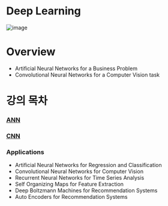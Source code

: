 # Deep Learning
![image](https://user-images.githubusercontent.com/39285147/179501225-2d3f1507-626c-4aaa-8da4-56946e584984.png)

# Overview
- Artificial Neural Networks for a Business Problem
- Convolutional Neural Networks for a Computer Vision task

# 강의 목차
### [ANN](https://github.com/EricChoii/ai-boot-camp/blob/main/ai/deep-learning/ann.md)
### [CNN](https://github.com/EricChoii/ai-boot-camp/blob/main/ai/deep-learning/cnn.md)

### Applications
- Artificial Neural Networks for Regression and Classification
- Convolutional Neural Networks for Computer Vision
- Recurrent Neural Networks for Time Series Analysis
- Self Organizing Maps for Feature Extraction
- Deep Boltzmann Machines for Recommendation Systems
- Auto Encoders for Recommendation Systems
